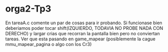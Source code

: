 # orga2-Tp3
En tareaA.c comente un par de cosas para ir probando.
Si funcionase bien deberiamos poder tocar shift(IZQUIERDO, TODAVIA NO PROBE NADA CON DERECHO) y largar crias que recorran la pantalla bien pero no conviertan tareas.
Ver que esta pasando en game_mapear (posiblemente la cague mmu_mapear_pagina o algo con los Cr3)